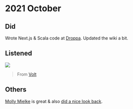 # 2021 October

## Did

Wrote Next.js & Scala code at [Droppa](https://www.droppa.com). Updated the wiki a bit.

## Listened

![](https://i.imgur.com/WWjFfo6.jpg)

> From [Volt](https://volt.fm/nikitavoloboev)

## Others

[Molly Mielke](https://twitter.com/mollyfmielke) is great & also [did a nice look back](https://milky.substack.com/p/merely).

